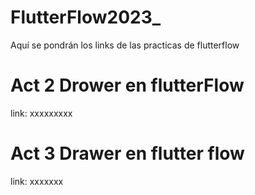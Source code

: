 # FlutterFlow2023_
Aquí se pondrán los links de las practicas de flutterflow

# Act 2 Drower en flutterFlow
link: xxxxxxxxx

# Act 3 Drawer en flutter flow
link: xxxxxxx

